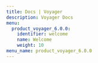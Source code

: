 ```yaml
---
title: Docs | Voyager
description: Voyager Docs
menu:
  product_voyager_6.0.0:
    identifier: welcome
    name: Welcome
    weight: 10
menu_name: product_voyager_6.0.0
---
```

